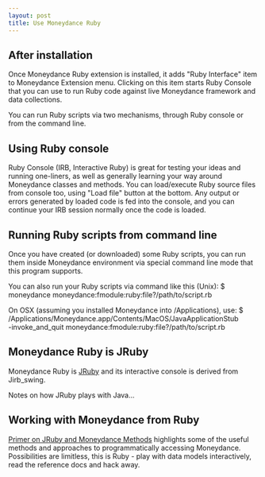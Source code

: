 ```yaml
---
layout: post
title: Use Moneydance Ruby
---
```

## After installation

Once Moneydance Ruby extension is installed, it adds "Ruby Interface" item to Moneydance
Extension menu. Clicking on this item starts Ruby Console that you can use to run Ruby
code against live Moneydance framework and data collections.

You can run Ruby scripts via two mechanisms, through Ruby console or from the command line.

## Using Ruby console

Ruby Console (IRB, Interactive Ruby) is great for testing your ideas and running
one-liners, as well as generally learning your way around Moneydance classes and methods.
You can load/execute Ruby source files from console too, using "Load file" button at the
bottom. Any output or errors generated by loaded code is fed into the console, and you can
continue your IRB session normally once the code is loaded.

## Running Ruby scripts from command line

Once you have created (or downloaded) some Ruby scripts, you can run them inside
Moneydance environment via special command line mode that this program supports.

You can also run your Ruby scripts via command like this (Unix):
    $ moneydance moneydance:fmodule:ruby:file?/path/to/script.rb

On OSX (assuming you installed Moneydance into /Applications), use:
    $ /Applications/Moneydance.app/Contents/MacOS/JavaApplicationStub \
      -invoke_and_quit moneydance:fmodule:ruby:file?/path/to/script.rb

## Moneydance Ruby is JRuby

Moneydance Ruby is [JRuby](http://www.jruby.org) and its interactive console is
derived from Jirb_swing.

Notes on how JRuby plays with Java...

## Working with Moneydance from Ruby

[Primer on JRuby and Moneydance Methods](http://arvicco.github.com/moneydance-ruby/Primer.html)
highlights some of the useful methods and approaches to programmatically accessing Moneydance.
Possibilities are limitless, this is Ruby - play with data models interactively, read
the reference docs and hack away.



